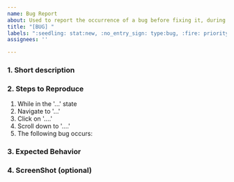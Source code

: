 ```yaml
---
name: Bug Report
about: Used to report the occurrence of a bug before fixing it, during usage or debugging
title: "[BUG] "
labels: ":seedling: stat:new, :no_entry_sign: type:bug, :fire: priority:high"
assignees: ''

---
```


### 1. Short description

### 2. Steps to Reproduce
1. While in the '...' state
2. Navigate to '...'
2. Click on '....'
3. Scroll down to '....'
4. The following bug occurs:

### 3. Expected Behavior

### 4. ScreenShot (optional)
